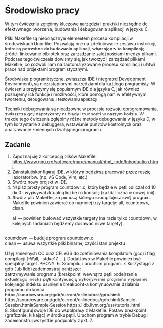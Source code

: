 # Środowisko pracy
W tym ćwiczeniu zgłębimy kluczowe narzędzia i praktyki niezbędne do efektywnego tworzenia, budowania i debugowania aplikacji w języku C.

Pliki Makefile są nieodłącznym elementem procesu kompilacji w środowiskach Unix-like. Pozwalają one na zdefiniowanie zestawu instrukcji, które są potrzebne do budowania aplikacji, włączając w to kompilację źródeł, linkowanie bibliotek oraz zarządzanie zależnościami między plikami. Podczas tego ćwiczenia dowiemy się, jak tworzyć i zarządzać plikami Makefile, co pozwoli nam na zautomatyzowanie procesu kompilacji i ułatwi pracę nad projektami programistycznymi.

Środowiska programistyczne, zwłaszcza IDE (Integrated Development Environment), są niezastąpionymi narzędziami dla każdego programisty. W ćwiczeniu przyjrzymy się popularnym IDE dla języka C, jak również poznajemy ich funkcje i możliwości, które pomogą nam w efektywnym tworzeniu, debugowaniu i testowaniu aplikacji.

Techniki debugowania są nieodzowne w procesie rozwoju oprogramowania, zwłaszcza gdy napotykamy na błędy i trudności w naszym kodzie. W trakcie tego ćwiczenia zgłębimy różne metody debugowania w języku C, w tym korzystanie z debuggera, wstawianie punktów kontrolnych oraz analizowanie zmiennych działającego programu.

## Zadanie
1. Zapoznaj się z koncepcją plików Makefile: https://www.gnu.org/software/make/manual/html_node/Introduction.html
2. Zainstaluj/skonfiguruj IDE, w którym będziesz pracować przez resztę laboratoriów. (np. VS Code, Vim, etc.)
3. Stwórz nowy projekt w IDE.
4. Napisz prosty program countdown.c, który będzie w pętli odliczał od 10 do 0 i wypisywał aktualną liczbę na konsolę (każda liczba w nowej linii).
5. Stwórz plik Makefile, za pomocą którego skompilujesz swój program.
Makefile powinien zawierać co najmniej trzy targety: all, countdown, clean.
<br /><br />
all — powinien budować wszystkie targety (na razie tylko countdown, w kolejnych zadaniach będziemy dodawać nowe targety).
<br />
countdown — buduje program countdown.c
<br />
clean — usuwa wszystkie pliki binarne, czyści stan projektu
<br /><br />
Użyj zmiennych CC oraz CFLAGS do zdefiniowania kompilatora (gcc) i flag compilacji (-Wall, -std=c17, ...). 
Dodatkowo w Makefile powinien być specjalny target .PHONY.
6. Skompiluj i uruchom program.
7. Korzystając z gdb (lub lldb) zademonstruj poniższe:
<br />
zatrzymywanie programu (breakpoint) wewnątrz pętli
podejrzenie aktualnego indeks pętli
kontynuację wykonywania programu
wypisanie kolejnego indeksu
usunięnie breakpoint-a
kontynuowanie działania programu do końca
<br />
https://sourceware.org/gdb/current/onlinedocs/gdb.html/
https://sourceware.org/gdb/current/onlinedocs/gdb.html/Sample-Session.html#Sample-Session
https://lldb.llvm.org/use/tutorial.html
<br />
8. Skonfiguruj swoje IDE do współpracy z Makefile.  Postaw breakpoint (graficznie, klikając) w środku pętli. Uruchom program w trybie Debug i zademonstruj wszystkie podpunkty z pkt. 7.